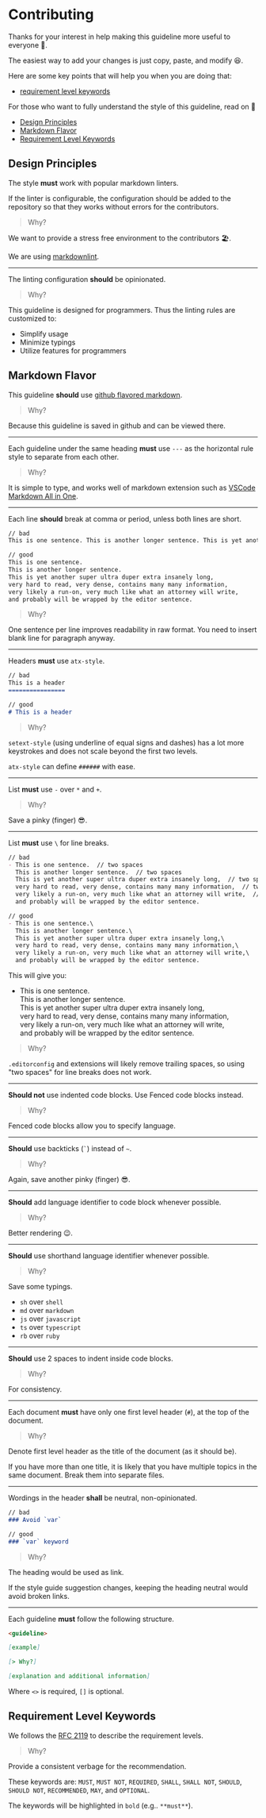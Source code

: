 <!-- omit in toc -->
# Contributing

Thanks for your interest in help making this guideline more useful to everyone 🌷.

The easiest way to add your changes is just copy, paste, and modify 😆.

Here are some key points that will help you when you are doing that:

<!-- no toc -->
- [requirement level keywords](#requirement-level-keywords)

For those who want to fully understand the style of this guideline, read on 🥃

- [Design Principles](#design-principles)
- [Markdown Flavor](#markdown-flavor)
- [Requirement Level Keywords](#requirement-level-keywords)

## Design Principles

The style **must** work with popular markdown linters.

If the linter is configurable,
the configuration should be added to the repository so that they works without errors for the contributors.

> Why?

We want to provide a stress free environment to the contributors 🏖.

We are using [markdownlint](https://github.com/DavidAnson/markdownlint).

---

The linting configuration **should** be opinionated.

> Why?

This guideline is designed for programmers.
Thus the linting rules are customized to:

- Simplify usage
- Minimize typings
- Utilize features for programmers

## Markdown Flavor

This guideline **should** use [github flavored markdown](https://help.github.com/articles/github-flavored-markdown/).

> Why?

Because this guideline is saved in github and can be viewed there.

---

Each guideline under the same heading **must** use `---` as the horizontal rule style to separate from each other.

> Why?

It is simple to type,
and works well of markdown extension such as [VSCode Markdown All in One](https://marketplace.visualstudio.com/items?itemName=yzhang.markdown-all-in-one).

---

Each line **should** break at comma or period, unless both lines are short.

```md
// bad
This is one sentence. This is another longer sentence. This is yet another super ultra duper extra insanely long, very hard to read, very dense, contains many many information, very likely a run-on, very much like what an attorney will write, and probably will be wrapped by the editor sentence.

// good
This is one sentence.
This is another longer sentence.
This is yet another super ultra duper extra insanely long,
very hard to read, very dense, contains many many information,
very likely a run-on, very much like what an attorney will write,
and probably will be wrapped by the editor sentence.
```

> Why?

One sentence per line improves readability in raw format.
You need to insert blank line for paragraph anyway.

---

Headers **must** use `atx-style`.

```md
// bad
This is a header
================

// good
# This is a header
```

> Why?

`setext-style` (using underline of equal signs and dashes) has a lot more keystrokes and does not scale beyond the first two levels.

`atx-style` can define `######` with ease.

---

List **must** use `-` over `*` and `+`.

> Why?

Save a pinky (finger) 😎.

---

List **must** use `\` for line breaks.

```md
// bad
- This is one sentence.  // two spaces
  This is another longer sentence.  // two spaces
  This is yet another super ultra duper extra insanely long,  // two spaces
  very hard to read, very dense, contains many many information,  // two spaces
  very likely a run-on, very much like what an attorney will write,  // two spaces
  and probably will be wrapped by the editor sentence.

// good
- This is one sentence.\
  This is another longer sentence.\
  This is yet another super ultra duper extra insanely long,\
  very hard to read, very dense, contains many many information,\
  very likely a run-on, very much like what an attorney will write,\
  and probably will be wrapped by the editor sentence.
```

This will give you:

- This is one sentence.\
  This is another longer sentence.\
  This is yet another super ultra duper extra insanely long,\
  very hard to read, very dense, contains many many information,\
  very likely a run-on, very much like what an attorney will write,\
  and probably will be wrapped by the editor sentence.

> Why?

`.editorconfig` and extensions will likely remove trailing spaces,
so using "two spaces" for line breaks does not work.

---

**Should not** use indented code blocks. Use Fenced code blocks instead.

> Why?

Fenced code blocks allow you to specify language.

---

**Should** use backticks (`` ` ``) instead of `~`.

> Why?

Again, save another pinky (finger) 😎.

---

**Should** add language identifier to code block whenever possible.

> Why?

Better rendering 😉.

---

**Should** use shorthand language identifier whenever possible.

> Why?

Save some typings.

- `sh` over `shell`
- `md` over `markdown`
- `js` over `javascript`
- `ts` over `typescript`
- `rb` over `ruby`

---

**Should** use 2 spaces to indent inside code blocks.

> Why?

For consistency.

---

Each document **must** have only one first level header (`#`), at the top of the document.

> Why?

Denote first level header as the title of the document (as it should be).

If you have more than one title,
it is likely that you have multiple topics in the same document.
Break them into separate files.

---

Wordings in the header **shall** be neutral, non-opinionated.

```md
// bad
### Avoid `var`

// good
### `var` keyword
```

> Why?

The heading would be used as link.

If the style guide suggestion changes,
keeping the heading neutral would avoid broken links.

---

Each guideline **must** follow the following structure.

```md
<guideline>

[example]

[> Why?]

[explanation and additional information]
```

Where `<>` is required, `[]` is optional.

## Requirement Level Keywords

We follows the [RFC 2119](https://www.ietf.org/rfc/rfc2119.txt) to describe the requirement levels.

> Why?

Provide a consistent verbage for the recommendation.

These keywords are: `MUST`, `MUST NOT`, `REQUIRED`, `SHALL`, `SHALL NOT`, `SHOULD`, `SHOULD NOT`, `RECOMMENDED`, `MAY`, and `OPTIONAL`.

The keywords will be highlighted in `bold` (e.g.. `**must**`).

